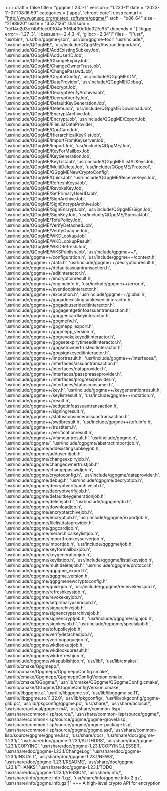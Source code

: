 +++
draft = false
title = "gpgme 1.23.1-1"
version = "1.23.1-1"
date = "2023-11-07T08:16:59"
categories = ['apps', 'chroot-core']
upstreamurl = "http://www.gnupg.org/related_software/gpgme/"
arch = "x86_64"
size = "2198920"
usize = "3527126"
sha1sum = "dd14d2d3c74b9fcc00f04af516b430e1dd327e95"
depends = "['libgpg-error>=1.27-3', 'libassuan>=2.4.3-4', 'glibc>=2.34']"
files = "['usr/', 'usr/bin/', 'usr/bin/gpgme-json', 'usr/bin/gpgme-tool', 'usr/include/', 'usr/include/QGpgME/', 'usr/include/QGpgME/AbstractImportJob', 'usr/include/QGpgME/AddExistingSubkeyJob', 'usr/include/QGpgME/AddUserIDJob', 'usr/include/QGpgME/ChangeExpiryJob', 'usr/include/QGpgME/ChangeOwnerTrustJob', 'usr/include/QGpgME/ChangePasswdJob', 'usr/include/QGpgME/CryptoConfig', 'usr/include/QGpgME/DN', 'usr/include/QGpgME/DataProvider', 'usr/include/QGpgME/Debug', 'usr/include/QGpgME/DecryptJob', 'usr/include/QGpgME/DecryptVerifyArchiveJob', 'usr/include/QGpgME/DecryptVerifyJob', 'usr/include/QGpgME/DefaultKeyGenerationJob', 'usr/include/QGpgME/DeleteJob', 'usr/include/QGpgME/DownloadJob', 'usr/include/QGpgME/EncryptArchiveJob', 'usr/include/QGpgME/EncryptJob', 'usr/include/QGpgME/ExportJob', 'usr/include/QGpgME/FileListDataProvider', 'usr/include/QGpgME/GpgCardJob', 'usr/include/QGpgME/HierarchicalKeyKistJob', 'usr/include/QGpgME/ImportFromKeyserverJob', 'usr/include/QGpgME/ImportJob', 'usr/include/QGpgME/Job', 'usr/include/QGpgME/KeyForMailboxJob', 'usr/include/QGpgME/KeyGenerationJob', 'usr/include/QGpgME/KeyListJob', 'usr/include/QGpgME/ListAllKeysJob', 'usr/include/QGpgME/MultiDeleteJob', 'usr/include/QGpgME/Protocol', 'usr/include/QGpgME/QGpgMENewCryptoConfig', 'usr/include/QGpgME/QuickJob', 'usr/include/QGpgME/ReceiveKeysJob', 'usr/include/QGpgME/RefreshKeysJob', 'usr/include/QGpgME/RevokeKeyJob', 'usr/include/QGpgME/SetPrimaryUserIDJob', 'usr/include/QGpgME/SignArchiveJob', 'usr/include/QGpgME/SignEncryptArchiveJob', 'usr/include/QGpgME/SignEncryptJob', 'usr/include/QGpgME/SignJob', 'usr/include/QGpgME/SignKeyJob', 'usr/include/QGpgME/SpecialJob', 'usr/include/QGpgME/TofuPolicyJob', 'usr/include/QGpgME/VerifyDetachedJob', 'usr/include/QGpgME/VerifyOpaqueJob', 'usr/include/QGpgME/WKDLookupJob', 'usr/include/QGpgME/WKDLookupResult', 'usr/include/QGpgME/WKDRefreshJob', 'usr/include/QGpgME/WKSPublishJob', 'usr/include/gpgme++/', 'usr/include/gpgme++/configuration.h', 'usr/include/gpgme++/context.h', 'usr/include/gpgme++/data.h', 'usr/include/gpgme++/decryptionresult.h', 'usr/include/gpgme++/defaultassuantransaction.h', 'usr/include/gpgme++/editinteractor.h', 'usr/include/gpgme++/encryptionresult.h', 'usr/include/gpgme++/engineinfo.h', 'usr/include/gpgme++/error.h', 'usr/include/gpgme++/eventloopinteractor.h', 'usr/include/gpgme++/exception.h', 'usr/include/gpgme++/global.h', 'usr/include/gpgme++/gpgaddexistingsubkeyeditinteractor.h', 'usr/include/gpgme++/gpgadduserideditinteractor.h', 'usr/include/gpgme++/gpgagentgetinfoassuantransaction.h', 'usr/include/gpgme++/gpggencardkeyinteractor.h', 'usr/include/gpgme++/gpgmefw.h', 'usr/include/gpgme++/gpgmepp_export.h', 'usr/include/gpgme++/gpgmepp_version.h', 'usr/include/gpgme++/gpgrevokekeyeditinteractor.h', 'usr/include/gpgme++/gpgsetexpirytimeeditinteractor.h', 'usr/include/gpgme++/gpgsetownertrusteditinteractor.h', 'usr/include/gpgme++/gpgsignkeyeditinteractor.h', 'usr/include/gpgme++/importresult.h', 'usr/include/gpgme++/interfaces/', 'usr/include/gpgme++/interfaces/assuantransaction.h', 'usr/include/gpgme++/interfaces/dataprovider.h', 'usr/include/gpgme++/interfaces/passphraseprovider.h', 'usr/include/gpgme++/interfaces/progressprovider.h', 'usr/include/gpgme++/interfaces/statusconsumer.h', 'usr/include/gpgme++/key.h', 'usr/include/gpgme++/keygenerationresult.h', 'usr/include/gpgme++/keylistresult.h', 'usr/include/gpgme++/notation.h', 'usr/include/gpgme++/result.h', 'usr/include/gpgme++/scdgetinfoassuantransaction.h', 'usr/include/gpgme++/signingresult.h', 'usr/include/gpgme++/statusconsumerassuantransaction.h', 'usr/include/gpgme++/swdbresult.h', 'usr/include/gpgme++/tofuinfo.h', 'usr/include/gpgme++/trustitem.h', 'usr/include/gpgme++/verificationresult.h', 'usr/include/gpgme++/vfsmountresult.h', 'usr/include/gpgme.h', 'usr/include/qgpgme/', 'usr/include/qgpgme/abstractimportjob.h', 'usr/include/qgpgme/addexistingsubkeyjob.h', 'usr/include/qgpgme/adduseridjob.h', 'usr/include/qgpgme/changeexpiryjob.h', 'usr/include/qgpgme/changeownertrustjob.h', 'usr/include/qgpgme/changepasswdjob.h', 'usr/include/qgpgme/cryptoconfig.h', 'usr/include/qgpgme/dataprovider.h', 'usr/include/qgpgme/debug.h', 'usr/include/qgpgme/decryptjob.h', 'usr/include/qgpgme/decryptverifyarchivejob.h', 'usr/include/qgpgme/decryptverifyjob.h', 'usr/include/qgpgme/defaultkeygenerationjob.h', 'usr/include/qgpgme/deletejob.h', 'usr/include/qgpgme/dn.h', 'usr/include/qgpgme/downloadjob.h', 'usr/include/qgpgme/encryptarchivejob.h', 'usr/include/qgpgme/encryptjob.h', 'usr/include/qgpgme/exportjob.h', 'usr/include/qgpgme/filelistdataprovider.h', 'usr/include/qgpgme/gpgcardjob.h', 'usr/include/qgpgme/hierarchicalkeylistjob.h', 'usr/include/qgpgme/importfromkeyserverjob.h', 'usr/include/qgpgme/importjob.h', 'usr/include/qgpgme/job.h', 'usr/include/qgpgme/keyformailboxjob.h', 'usr/include/qgpgme/keygenerationjob.h', 'usr/include/qgpgme/keylistjob.h', 'usr/include/qgpgme/listallkeysjob.h', 'usr/include/qgpgme/multideletejob.h', 'usr/include/qgpgme/protocol.h', 'usr/include/qgpgme/qgpgme_export.h', 'usr/include/qgpgme/qgpgme_version.h', 'usr/include/qgpgme/qgpgmenewcryptoconfig.h', 'usr/include/qgpgme/quickjob.h', 'usr/include/qgpgme/receivekeysjob.h', 'usr/include/qgpgme/refreshkeysjob.h', 'usr/include/qgpgme/revokekeyjob.h', 'usr/include/qgpgme/setprimaryuseridjob.h', 'usr/include/qgpgme/signarchivejob.h', 'usr/include/qgpgme/signencryptarchivejob.h', 'usr/include/qgpgme/signencryptjob.h', 'usr/include/qgpgme/signjob.h', 'usr/include/qgpgme/signkeyjob.h', 'usr/include/qgpgme/specialjob.h', 'usr/include/qgpgme/tofupolicyjob.h', 'usr/include/qgpgme/verifydetachedjob.h', 'usr/include/qgpgme/verifyopaquejob.h', 'usr/include/qgpgme/wkdlookupjob.h', 'usr/include/qgpgme/wkdlookupresult.h', 'usr/include/qgpgme/wkdrefreshjob.h', 'usr/include/qgpgme/wkspublishjob.h', 'usr/lib/', 'usr/lib/cmake/', 'usr/lib/cmake/Gpgmepp/', 'usr/lib/cmake/Gpgmepp/GpgmeppConfig.cmake', 'usr/lib/cmake/Gpgmepp/GpgmeppConfigVersion.cmake', 'usr/lib/cmake/QGpgme/', 'usr/lib/cmake/QGpgme/QGpgmeConfig.cmake', 'usr/lib/cmake/QGpgme/QGpgmeConfigVersion.cmake', 'usr/lib/libgpgme.a', 'usr/lib/libgpgme.so', 'usr/lib/libgpgme.so.11', 'usr/lib/libgpgme.so.11.32.0', 'usr/lib/pkgconfig/', 'usr/lib/pkgconfig/gpgme-glib.pc', 'usr/lib/pkgconfig/gpgme.pc', 'usr/share/', 'usr/share/aclocal/', 'usr/share/aclocal/gpgme.m4', 'usr/share/common-lisp/', 'usr/share/common-lisp/source/', 'usr/share/common-lisp/source/gpgme/', 'usr/share/common-lisp/source/gpgme/gpgme-grovel.lisp', 'usr/share/common-lisp/source/gpgme/gpgme-package.lisp', 'usr/share/common-lisp/source/gpgme/gpgme.asd', 'usr/share/common-lisp/source/gpgme/gpgme.lisp', 'usr/share/doc/', 'usr/share/doc/gpgme-1.23.1/', 'usr/share/doc/gpgme-1.23.1/AUTHORS', 'usr/share/doc/gpgme-1.23.1/COPYING', 'usr/share/doc/gpgme-1.23.1/COPYING.LESSER', 'usr/share/doc/gpgme-1.23.1/ChangeLog', 'usr/share/doc/gpgme-1.23.1/INSTALL', 'usr/share/doc/gpgme-1.23.1/NEWS', 'usr/share/doc/gpgme-1.23.1/README', 'usr/share/doc/gpgme-1.23.1/THANKS', 'usr/share/doc/gpgme-1.23.1/TODO', 'usr/share/doc/gpgme-1.23.1/VERSION', 'usr/share/info/', 'usr/share/info/gpgme.info-1.gz', 'usr/share/info/gpgme.info-2.gz', 'usr/share/info/gpgme.info.gz']"
+++
A high-level crypto API for encryption
